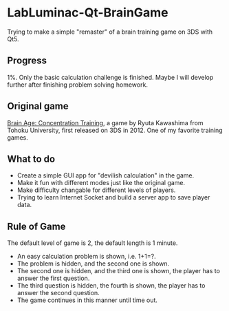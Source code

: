# LabLuminac-Qt-BrainGame
Trying to make a simple "remaster" of a brain training game on 3DS with Qt5.

## Progress
1%. Only the basic calculation challenge is finished.
Maybe I will develop further after finishing problem solving homework.

## Original game
[Brain Age: Concentration Training](https://en.wikipedia.org/wiki/Brain_Age:_Concentration_Training), a game by Ryuta Kawashima from Tohoku University, first released on 3DS in 2012. One of my favorite training games.

## What to do
- Create a simple GUI app for "devilish calculation" in the game.
- Make it fun with different modes just like the original game.
- Make difficulty changable for different levels of players.
- Trying to learn Internet Socket and build a server app to save player data.

## Rule of Game
The default level of game is 2, the default length is 1 minute.
- An easy calculation problem is shown, i.e. 1+1=?.
- The problem is hidden, and the second one is shown.
- The second one is hidden, and the third one is shown, the player has to answer the first question.
- The third question is hidden, the fourth is shown, the player has to answer the second question.
- The game continues in this manner until time out.